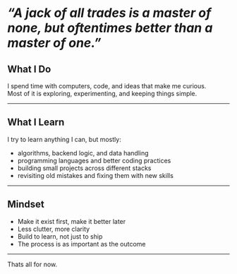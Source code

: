 # _“A jack of all trades is a master of none, but oftentimes better than a master of one.”_

## What I Do
I spend time with computers, code, and ideas that make me curious.  
Most of it is exploring, experimenting, and keeping things simple.

---

## What I Learn
I try to learn anything I can, but mostly:
- algorithms, backend logic, and data handling  
- programming languages and better coding practices  
- building small projects across different stacks  
- revisiting old mistakes and fixing them with new skills  

---

## Mindset
- Make it exist first, make it better later  
- Less clutter, more clarity  
- Build to learn, not just to ship  
- The process is as important as the outcome  

---

Thats all for now.
